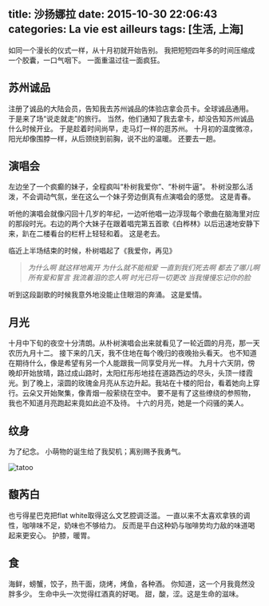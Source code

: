 title: 沙扬娜拉
date: 2015-10-30 22:06:43
categories: La vie est ailleurs
tags: [生活, 上海]
---

如同一个漫长的仪式一样，从十月初就开始告别。
我把短短四年多的时间压缩成一个胶囊，一口气咽下。
一面重温过往一面疯狂。

<!-- more -->

## 苏州诚品

注册了诚品的大陆会员，告知我去苏州诚品的体验店拿会员卡。全球诚品通用。
于是来了场“说走就走”的旅行。
当然，他们通知了我去拿卡，却没告知苏州诚品什么时候开业。
于是趁着时间尚早，走马灯一样的逛苏州。
十月初的温度微凉，阳光却像围脖一样，从后颈绕到前胸，说不出的温暖。
还要去一趟。

## 演唱会

左边坐了一个疯癫的妹子，全程疯叫“朴树我爱你”、“朴树牛逼”。
朴树没那么活泼，不会调动气氛，坐在这么一个妹子旁边倒真有点演唱会的感觉。
这是青春。

听他的演唱会就像闪回十几岁的年纪，一边听他唱一边浮现每个歌曲在脑海里对应的那段时光。右边的两个大妹子在跟着唱完第五首歌《白桦林》以后迅速地安静下来，趴在二楼看台的栏杆上轻轻和着。
这是老去。

临近上半场结束的时候，朴树唱起了《我爱你，再见》
<!-- HTML -->
<blockquote class="blockquote-center"><i>
为什么啊
就这样地离开
为什么就不能相爱
一直到我们死去啊
都去了哪儿啊
所有爱和誓言
我流着泪的恋人啊
时光已将一切更改
当我慢慢忘记你的脸
</i></blockquote>

听到这段副歌的时候我意外地没能止住眼泪的奔涌。
这是爱情。

## 月光

十月中下旬的夜空十分清朗。从朴树演唱会出来就看见了一轮近圆的月亮，那一天农历九月十二。
接下来的几天，我不住地在每个晚归的夜晚抬头看天。
也不知道在期待什么，像是希望有另一个人能跟我一同享受月光一样。
九月十六天阴，傍晚却开始放晴，路过成山路时，太阳红彤彤地挂在道路西边的尽头，头顶一缕霞光。到了晚上，滚圆的玫瑰金月亮从东边升起。我站在十楼的阳台，看着她向上穿行。云朵又开始聚集，像青烟一般萦绕在空中。
要不是有了这些缭绕的参照物，我也不知道月亮跑起来竟如此迫不及待。
十六的月亮，她是一个闷骚的美人。

## 纹身

为了纪念。
小萌物的诞生给了我契机；离别赐予我勇气。

![tatoo](http://7xndoy.com1.z0.glb.clouddn.com/lavie7-tatoo.jpg)

## 馥芮白

也亏得星巴克把flat white取得这么文艺腔调泛滥。
一直以来不太喜欢拿铁的调性，咖啡味不足，奶味也不够给力。
反而是平白这种奶与咖啡势均力敌的味道喝起来更安心。
护膝，暖胃。

## 食

海鲜，螃蟹，饺子，热干面，烧烤，烤鱼，各种酒。
你知道，这一个月我竟然没胖多少。
生命中头一次觉得红酒真的好喝。
甜，酸，涩。这是生命的滋味。